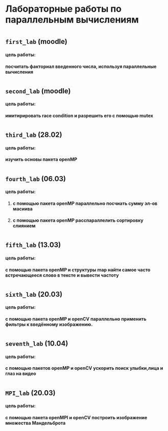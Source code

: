 # Лабораторные работы по параллельным вычислениям
#
## ```first_lab``` (moodle)
#### **цель работы**:
#### посчитать факториал введенного числа, используя параллельные вычисления
#
##  ```second_lab``` (moodle)
#### **цель работы**:
#### имитирировать race condition и разрешить его с помощью mutex
#
## ```third_lab``` (28.02)
#### **цель работы**:
#### изучить основы пакета openMP
#
## ```fourth_lab``` (06.03)
#### **цель работы**: 
1) #### с помощью пакета openMP параллельно посчиать сумму эл-ов масиива
2) #### с помощью пакета openMP расспараллелить сортировку слиянием
#
## ```fifth_lab``` (13.03)
#### **цель работы**:
#### с помощью пакета openMP и структуры map найти самое часто встречающееся слово в тексте и вывести частоту
#
## ```sixth_lab``` (20.03)
#### **цель работы**:
#### с помощью пакета openMP и openCV параллельно применить фильтры к введённому изображению.
#
## ```seventh_lab``` (10.04)
#### **цель работы**:
#### с помощью пакетов openMP и openCV ускорить поиск улыбки,лица и глаз на видео
#
## ```MPI_lab``` (20.03)
#### **цель работы**:
#### с помощью пакета openMPI и openCV построить изображение множества Мандельброта